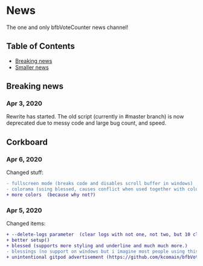 # News
The one and only bfbVoteCounter news channel! 

## Table of Contents
- [Breaking news](#breaking-news)
- [Smaller news](#corkboard)

## Breaking news
### Apr 3, 2020
Rewrite has started. The old script (currently in #master branch) is now deprecated due to messy code and large bug count, and speed.

## Corkboard
### Apr 6, 2020
Changed stuff:
```diff
- fullscreen mode (breaks code and disables scroll buffer in windows)
- colorama (using blessed, causes conflict when used together with colorama and blessed.)
+ more colors  (because why not?)
```

### Apr 5, 2020
Changed items:
```diff
+ --delete-logs parameter  (clear logs with not one, not two, but 10 clicks. Faster than deleting yourself :wink:)
+ better setup() 
+ blessed (supports more styling and underline and much much more.)
- blessings (no support on windows but i imagine most people using this thing will run windows so :P)
+ unintentional gitpod advertisement (https://github.com/kcomain/bfbVoteCounter/commit/927f3ab40eebc191074a053a99fdf56ae19da8fe)
```
